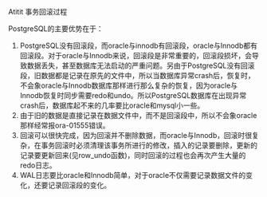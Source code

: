 Atitit 事务回滚过程


PostgreSQL的主要优势在于：
1. PostgreSQL没有回滚段，而oracle与innodb有回滚段，oracle与Innodb都有回滚段。对于oracle与Innodb来说，回滚段是非常重要的，回滚段损坏，会导致数据丢失，甚至数据库无法启动的严重问题。另由于PostgreSQL没有回滚段，旧数据都是记录在原先的文件中，所以当数据库异常crash后，恢复时，不会象oracle与Innodb数据库那样进行那么复杂的恢复，因为oracle与Innodb恢复时同步需要redo和undo。所以PostgreSQL数据库在出现异常crash后，数据库起不来的几率要比oracle和mysql小一些。
2. 由于旧的数据是直接记录在数据文件中，而不是回滚段中，所以不会象oracle那样经常报ora-01555错误。
3. 回滚可以很快完成，因为回滚并不删除数据，而oracle与Innodb，回滚时很复杂，在事务回滚时必须清理该事务所进行的修改，插入的记录要删除，更新的记录要更新回来(见row_undo函数)，同时回滚的过程也会再次产生大量的redo日志。
4. WAL日志要比oracle和Innodb简单，对于oracle不仅需要记录数据文件的变化，还要记录回滚段的变化。
